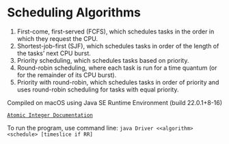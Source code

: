 # Scheduling Algorithms
1. First-come, first-served (FCFS), which schedules tasks in the order in which they request the CPU.
2. Shortest-job-first (SJF), which schedules tasks in order of the length of the tasks’ next CPU burst.
3. Priority scheduling, which schedules tasks based on priority.
4. Round-robin scheduling, where each task is run for a time quantum (or for the remainder of its CPU burst).
5. Priority with round-robin, which schedules tasks in order of priority and uses round-robin scheduling for tasks with equal priority.

Compiled on macOS using Java SE Runtime Environment (build 22.0.1+8-16) 

[`Atomic Integer Documentation`](https://docs.oracle.com/javase/8/docs/api/java/util/concurrent/atomic/AtomicInteger.html)

To run the program, use command line: `java Driver <<algorithm> <schedule> [timeslice if RR]`
